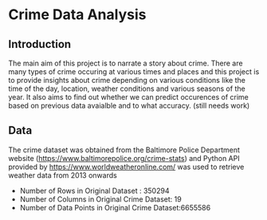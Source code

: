 # Crime Data Analysis

## Introduction ##

The main aim of this project is to narrate a story about crime. There are many types of crime occuring at various times and places and this project is to provide insights about crime depending on various conditions like the time of the day, location, weather conditions and various seasons of the year. It also aims to find out whether we can predict occurences of crime based on previous data avaialble and to what accuracy. (still needs work)

## Data ##

The crime dataset was obtained from the Baltimore Police Department website (https://www.baltimorepolice.org/crime-stats) and Python API provided by https://www.worldweatheronline.com/ was used to retrieve weather data from 2013 onwards

- Number of Rows in Original Dataset : 350294
- Number of Columns in Original Crime Dataset: 19
- Number of Data Points in Original Crime Dataset:6655586


